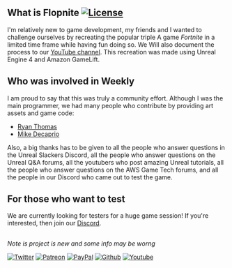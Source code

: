 ## What is Flopnite [![License](https://img.shields.io/badge/license-MIT-green.svg)](https://github.com/BEASTSM96/flopnite/blob/v2/LICENSE)
I'm relatively new to game development, my friends and I wanted to challenge ourselves by recreating the popular triple A game *Fortnite* in a limited time frame while having fun doing so. We Will also document the process to our [YouTube channel](https://www.youtube.com/channel/UCO77KLKwplncMHLo6gLpIHw). This recreation was made using Unreal Engine 4 and Amazon GameLift.

## Who was involved in Weekly
I am proud to say that this was truly a community effort. Although I was the main programmer, we had many people who contribute by providing art assets and game code:
* [Ryan Thomas](https://github.com/rthomas24)
* [Mike Decaprio](https://www.instagram.com/mikedecaprio1/)

Also, a big thanks has to be given to all the people who answer questions in the Unreal Slackers Discord, all the people who answer questions on the Unreal Q&A forums, all the youtubers who post amazing Unreal tutorials, all the people who answer questions on the AWS Game Tech forums, and all the people in our Discord who came out to test the game.

## For those who want to test
We are currently looking for testers for a huge game session! If you're interested, then join our [Discord](https://discord.gg/2xbR5qT).

##
*Note is project is new and some info may be worng*

[![Twitter](https://img.shields.io/badge/%40Flopperam--blue.svg?style=social&logo=Twitter)](https://twitter.com/Flopperam)
[![Patreon](https://img.shields.io/badge/Flopperam--red.svg?style=social&logo=Patreon)](https://www.patreon.com/flopperam)
[![PayPal](https://img.shields.io/badge/Flopperam--red.svg?style=social&logo=PayPal)](https://www.paypal.me/flopperam)
[![Github](https://img.shields.io/badge/Flopperam--red.svg?style=social&logo=Github)](https://github.com/sponsors/chris-gong)
[![Youtube](https://img.shields.io/badge/Flopperam--red.svg?style=social&logo=youtube)](https://www.youtube.com/channel/UCO77KLKwplncMHLo6gLpIHw)
